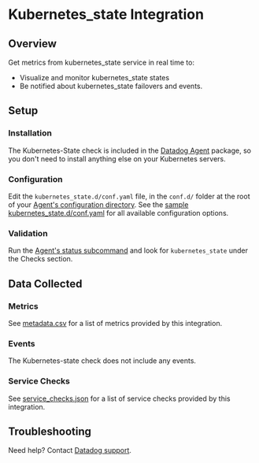 # Kubernetes_state Integration

## Overview

Get metrics from kubernetes_state service in real time to:

- Visualize and monitor kubernetes_state states
- Be notified about kubernetes_state failovers and events.

## Setup

### Installation

The Kubernetes-State check is included in the [Datadog Agent][1] package, so you don't need to install anything else on your Kubernetes servers.

### Configuration

Edit the `kubernetes_state.d/conf.yaml` file, in the `conf.d/` folder at the root of your [Agent's configuration directory][2]. See the [sample kubernetes_state.d/conf.yaml][3] for all available configuration options.

### Validation

Run the [Agent's status subcommand][4] and look for `kubernetes_state` under the Checks section.

## Data Collected

### Metrics

See [metadata.csv][5] for a list of metrics provided by this integration.

### Events

The Kubernetes-state check does not include any events.

### Service Checks

See [service_checks.json][6] for a list of service checks provided by this integration.

## Troubleshooting

Need help? Contact [Datadog support][7].


[1]: https://app.datadoghq.com/account/settings#agent
[2]: https://docs.datadoghq.com/agent/guide/agent-configuration-files/#agent-configuration-directory
[3]: https://github.com/DataDog/integrations-core/blob/master/kubernetes_state/datadog_checks/kubernetes_state/data/conf.yaml.example
[4]: https://docs.datadoghq.com/agent/guide/agent-commands/#agent-status-and-information
[5]: https://github.com/DataDog/integrations-core/blob/master/kubernetes_state/metadata.csv
[6]: https://github.com/DataDog/integrations-core/blob/master/kubernetes_state/assets/service_checks.json
[7]: https://docs.datadoghq.com/help/
